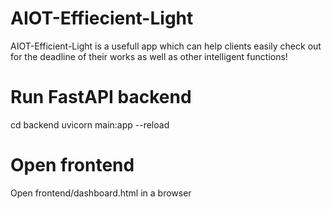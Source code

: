 # AIOT-Effiecient-Light
AIOT-Efficient-Light is a usefull app which can help clients easily check out for the deadline of their works as well as other intelligent functions!
# Run FastAPI backend
cd backend
uvicorn main:app --reload

# Open frontend
Open frontend/dashboard.html in a browser